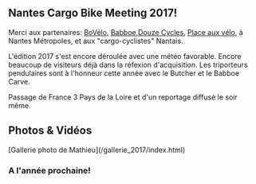 ## Nantes Cargo Bike Meeting 2017!

Merci aux partenaires: [BoVélo](http://bovelonantes.com/), [Babboe](http://babboecargobike.com/),[Douze Cycles](https://www.douze-cycles.com/), [Place aux vélo](https://placeauvelo-nantes.fr/), à Nantes Métropoles, et aux "cargo-cyclistes" Nantais.

L'édition 2017 s'est encore déroulée avec une météo favorable.
Encore beaucoup de visiteurs déjà dans la réfexion d'acquisition. Les triporteurs pendulaires sont à l'honneur cette année avec le Butcher et le Babboe Carve.

Passage de France 3 Pays de la Loire et d'un reportage diffusé le soir même.



## Photos & Vidéos

<div class="reference">
<span>[Gallerie photo de Mathieu](/gallerie_2017/index.html)</span>
</div>



### A l'année prochaine!
